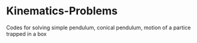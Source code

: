 # Kinematics-Problems
Codes for solving simple pendulum, conical pendulum, motion of a partice trapped in a box
